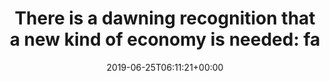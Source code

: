 ---
retweeted: false
source: <a href="http://erased4924671_96a8w1EBlj.com" rel="nofollow">erased4924671_96a8w1EBlj</a>
entities:
  hashtags: []
  symbols: []
  user_mentions: []
  urls:
  - url: https://t.co/uLhPIaiUOy
    expanded_url: https://www.theguardian.com/news/2019/jun/25/the-new-left-economics-how-a-network-of-thinkers-is-transforming-capitalismAlso
    display_url: theguardian.com/news/2019/jun/…
    indices:
    - '234'
    - '257'
display_text_range:
- '0'
- '261'
favorite_count: '0'
id_str: '1143401274416750599'
truncated: false
retweet_count: '1'
id: '1143401274416750599'
possibly_sensitive: false
created_at: Tue Jun 25 06:11:21 +0000 2019
favorited: false
full_text: "There is a dawning recognition that a new kind of economy is needed: fairer,
  more inclusive, less exploitative, less destructive of society and the planet. \nThe
  new left economics: how a network of thinkers is transforming capitalism  on:"
lang: en
quote_url: https://www.theguardian.com/news/2019/jun/25/the-new-left-economics-how-a-network-of-thinkers-is-transforming-capitalismAlso
tags:
- pesos/twitter
date: '2019-06-25T06:11:21+00:00'
src: https://twitter.com/bascht/status/1143401274416750599
original_url: https://twitter.com/bascht/status/1143401274416750599
type: twitter_tweet
text: "There is a dawning recognition that a new kind of economy is needed: fairer,
  more inclusive, less exploitative, less destructive of society and the planet. \nThe
  new left economics: how a network of thinkers is transforming capitalism  on:"
title: 'There is a dawning recognition that a new kind of economy is needed: fa'

---